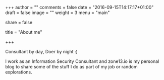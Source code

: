 +++
author = ""
comments = false
date = "2016-09-15T14:17:17+01:00"
draft = false
image = ""
weight = 3
menu  = "main"

share = false

title = "About me"


+++

Consultant by day, Doer by night :) 

I work as an Information Security Consultant and zone13.io is my personal blog to share some of the stuff I do as part of my job or random explorations.

